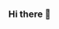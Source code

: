 ### Hi there 👋 

<!--
**BotCorn/BotCorn** is a ✨ _special_ ✨ repository because its `README.md` (this file) appears on your GitHub profile.

Here are some ideas to get you started:

- 🔭 I’m currently working in school
- 🌱 I’m currently learning Discord.js
- 💬 Ask me about gifflar
- 📫 How to reach me: Buddicorn#1098 on discord
- ⚡ Fun fact: I like brooms
-->
